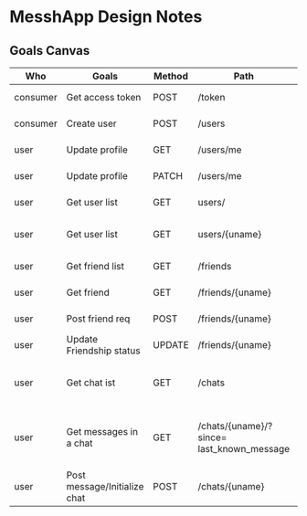 # MesshApp Design Notes


## Goals Canvas

Who| Goals   |Method |Path   |Body   | Returns
----| ----    |---    |----   |----   | ----
consumer | Get access token | POST | /token | user credentials | token
consumer | Create user| POST | /users| user credentials | user info
user | Update profile | GET | /users/me | -  | user profile
user | Update profile | PATCH | /users/me | profile details | user profile
user | Get user list | GET | users/ | - | List of user profiles
user | Get user list | GET | users/{uname} | - | user profile (public)
user | Get friend list | GET | /friends | - | friend profile list
user | Get friend| GET | /friends/{uname} | - | friend profile
user | Post friend req | POST | /friends/{uname}| - | friend profile
user | Update Friendship status | UPDATE | /friends/{uname}| - | friend profile
user | Get chat ist | GET | /chats | - | list of users who chatted before|
user | Get messages in a chat| GET | /chats/{uname}/?since= last_known_message | - | List of messages (optionally from a timestamp)
user | Post message/Initialize chat| POST | /chats/{uname} | Message Body | Send message
